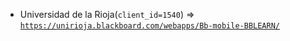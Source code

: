  - Universidad de la Rioja(`client_id=1540`) => [`https://unirioja.blackboard.com/webapps/Bb-mobile-BBLEARN/`](https://unirioja.blackboard.com/webapps/Bb-mobile-BBLEARN/)
